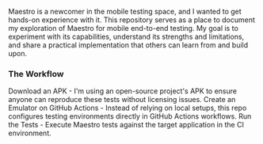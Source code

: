 Maestro is a newcomer in the mobile testing space, and I wanted to get hands-on experience with it. This repository serves as a place to document my exploration of Maestro for mobile end-to-end testing. My goal is to experiment with its capabilities, understand its strengths and limitations, and share a practical implementation that others can learn from and build upon.


### The Workflow

Download an APK - I'm using an open-source project's APK to ensure anyone can reproduce these tests without licensing issues.
Create an Emulator on GitHub Actions - Instead of relying on local setups, this repo configures testing environments directly in GitHub Actions workflows.
Run the Tests - Execute Maestro tests against the target application in the CI environment.

